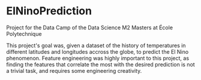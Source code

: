 # ElNinoPrediction
Project for the Data Camp of the Data Science M2 Masters at École Polytechnique

This project's goal was, given a dataset of the history of temperatures in different latitudes and longitudes accross the globe, to predict the El Nino phenomenon.
Feature engineering was highly important to this project, as finding the features that correlate the most with the desired prediction is not a trivial task, and requires some engineering creativity.
